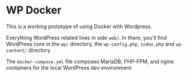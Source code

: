 # WP Docker

This is a working prototype of using Docker with Wordpress.

Everything WordPress related lives in side `web/`. In there, you'll find WordPress core in the `wp/` directory, the `wp-config.php`, `index.php` and `wp-content/` directory.

The `docker-compose.yml` file composes MariaDB, PHP-FPM, and nginx containers for the local WordPress dev environment.
